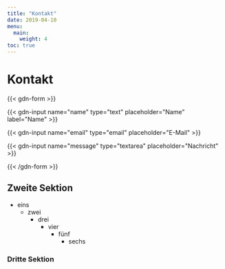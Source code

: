 ```yaml
---
title: "Kontakt"
date: 2019-04-10
menu:
  main:
    weight: 4
toc: true
---
```


# Kontakt

{{< gdn-form >}}

{{< gdn-input name="name" type="text" placeholder="Name" label="Name" >}}

{{< gdn-input name="email" type="email" placeholder="E-Mail" >}}

{{< gdn-input name="message" type="textarea" placeholder="Nachricht" >}}

{{< /gdn-form >}}

## Zweite Sektion

* eins
  * zwei
    * drei
      * vier
        * fünf
          * sechs

### Dritte Sektion